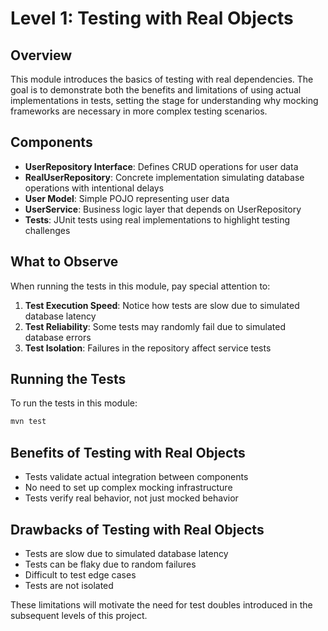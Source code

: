 # Level 1: Testing with Real Objects

## Overview
This module introduces the basics of testing with real dependencies. The goal is to demonstrate both the benefits and limitations of using actual implementations in tests, setting the stage for understanding why mocking frameworks are necessary in more complex testing scenarios.

## Components
- **UserRepository Interface**: Defines CRUD operations for user data
- **RealUserRepository**: Concrete implementation simulating database operations with intentional delays
- **User Model**: Simple POJO representing user data
- **UserService**: Business logic layer that depends on UserRepository
- **Tests**: JUnit tests using real implementations to highlight testing challenges

## What to Observe
When running the tests in this module, pay special attention to:

1. **Test Execution Speed**: Notice how tests are slow due to simulated database latency
2. **Test Reliability**: Some tests may randomly fail due to simulated database errors
3. **Test Isolation**: Failures in the repository affect service tests

## Running the Tests
To run the tests in this module:

```bash
mvn test
```

## Benefits of Testing with Real Objects
- Tests validate actual integration between components
- No need to set up complex mocking infrastructure
- Tests verify real behavior, not just mocked behavior

## Drawbacks of Testing with Real Objects
- Tests are slow due to simulated database latency
- Tests can be flaky due to random failures
- Difficult to test edge cases
- Tests are not isolated

These limitations will motivate the need for test doubles introduced in the subsequent levels of this project. 